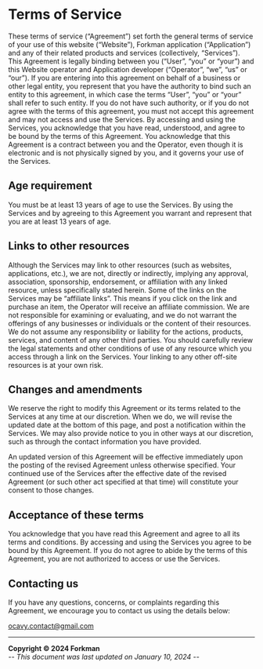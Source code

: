 # Terms of Service
These terms of service (“Agreement”) set forth the general terms of service of your use of this website (“Website”), Forkman application (“Application”) and any of their related products and services (collectively, “Services”). This Agreement is legally binding between you (“User”, “you” or “your”) and this Website operator and Application developer (“Operator”, “we”, “us” or “our”). If you are entering into this agreement on behalf of a business or other legal entity, you represent that you have the authority to bind such an entity to this agreement, in which case the terms “User”, “you” or “your” shall refer to such entity. If you do not have such authority, or if you do not agree with the terms of this agreement, you must not accept this agreement and may not access and use the Services. By accessing and using the Services, you acknowledge that you have read, understood, and agree to be bound by the terms of this Agreement. You acknowledge that this Agreement is a contract between you and the Operator, even though it is electronic and is not physically signed by you, and it governs your use of the Services.

## Age requirement
You must be at least 13 years of age to use the Services. By using the Services and by agreeing to this Agreement you warrant and represent that you are at least 13 years of age.

## Links to other resources
Although the Services may link to other resources (such as websites, applications, etc.), we are not, directly or indirectly, implying any approval, association, sponsorship, endorsement, or affiliation with any linked resource, unless specifically stated herein. Some of the links on the Services may be “affiliate links”. This means if you click on the link and purchase an item, the Operator will receive an affiliate commission. We are not responsible for examining or evaluating, and we do not warrant the offerings of any businesses or individuals or the content of their resources. We do not assume any responsibility or liability for the actions, products, services, and content of any other third parties. You should carefully review the legal statements and other conditions of use of any resource which you access through a link on the Services. Your linking to any other off-site resources is at your own risk.

## Changes and amendments
We reserve the right to modify this Agreement or its terms related to the Services at any time at our discretion. When we do, we will revise the updated date at the bottom of this page, and post a notification within the Services. We may also provide notice to you in other ways at our discretion, such as through the contact information you have provided.

An updated version of this Agreement will be effective immediately upon the posting of the revised Agreement unless otherwise specified. Your continued use of the Services after the effective date of the revised Agreement (or such other act specified at that time) will constitute your consent to those changes.

## Acceptance of these terms
You acknowledge that you have read this Agreement and agree to all its terms and conditions. By accessing and using the Services you agree to be bound by this Agreement. If you do not agree to abide by the terms of this Agreement, you are not authorized to access or use the Services.

## Contacting us
If you have any questions, concerns, or complaints regarding this Agreement, we encourage you to contact us using the details below:

[ocavy.contact@gmail.com](mailto:ocavy.contact@gmail.com)

---

**Copyright © 2024 Forkman**\
*-- This document was last updated on January 10, 2024 --*
